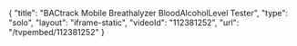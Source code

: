 {
    "title": "BACtrack Mobile Breathalyzer BloodAlcoholLevel Tester",
    "type": "solo",
    "layout": "iframe-static",
    "videoId": "112381252",
    "url": "\/tvpembed\/112381252"
}